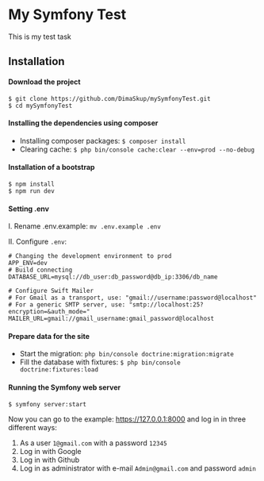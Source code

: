 # My Symfony Test
This is my test task

## Installation
#### Download the project
    $ git clone https://github.com/DimaSkup/mySymfonyTest.git
    $ cd mySymfonyTest
    
#### Installing the dependencies using composer 
* Installing composer packages: `$ composer install`
* Clearing cache: `$ php bin/console cache:clear --env=prod --no-debug`
    
#### Installation of a bootstrap
    $ npm install
    $ npm run dev
    
#### Setting .env  
I. Rename .env.example: `mv .env.example .env`

II. Configure `.env`:

    # Changing the development environment to prod
    APP_ENV=dev
    # Build connecting
    DATABASE_URL=mysql://db_user:db_password@db_ip:3306/db_name

    # Configure Swift Mailer
    # For Gmail as a transport, use: "gmail://username:password@localhost"
    # For a generic SMTP server, use: "smtp://localhost:25?encryption=&auth_mode="
    MAILER_URL=gmail://gmail_username:gmail_password@localhost
    
#### Prepare data for the site
* Start the migration: `php bin/console doctrine:migration:migrate`
* Fill the database with fixtures:
    `$ php bin/console doctrine:fixtures:load`
    
#### Running the Symfony web server
    $ symfony server:start
Now you can go to the example: https://127.0.0.1:8000 and log in in three different ways:
1. As a user `1@gmail.com` with a password `12345`
2. Log in with Google
3. Log in with Github
4. Log in as administrator with e-mail `Admin@gmail.com` and password `admin`

